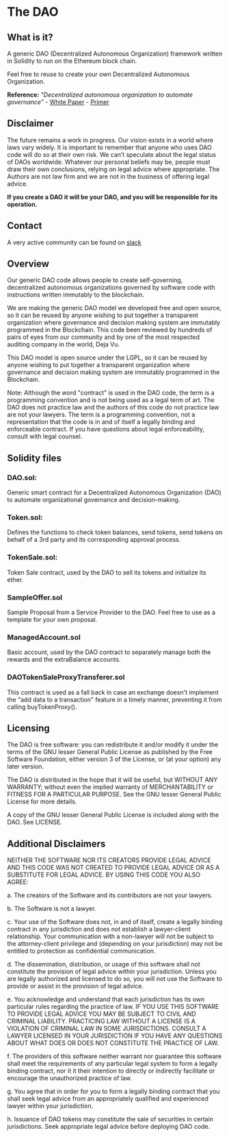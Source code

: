 # The DAO


## What is it?
A generic DAO (Decentralized Autonomous Organization) framework written in Solidity to run on the Ethereum block chain. 

Feel free to reuse to create your own Decentralized Autonomous Organization.

**Reference:** *"Decentralized autonomous organization to automate governance" -* [White Paper](https://download.slock.it/public/DAO/WhitePaper.pdf) - [Primer](https://blog.slock.it/a-primer-to-the-decentralized-autonomous-organization-dao-69fb125bd3cd)



## Disclaimer

The future remains a work in progress. Our vision exists in a world where laws vary widely. It is important to remember that anyone who uses DAO code will do so at their own risk. We can’t speculate about the legal status of DAOs worldwide. Whatever our personal beliefs may be, people must draw their own conclusions, relying on legal advice where appropriate. The Authors are not law firm and we are not in the business of offering legal advice. 

**If you create a DAO it will be your DAO, and you will be responsible for its operation.**



## Contact
A very active community can be found on  [slack](http://slack.slock.it:3000)






## Overview

Our generic DAO code allows people to create self-governing, decentralized autonomous organizations governed by software code with instructions written immutably to the blockchain.

We are making the generic DAO model we developed free and open source, so it can be reused by anyone wishing to put together a transparent organization where governance and decision making system are immutably programmed in the Blockchain. This code been reviewed by hundreds of pairs of eyes from our community and by one of the most respected auditing company in the world, Deja Vu.

This DAO model is open source under the LGPL, so it can be reused by anyone wishing to put together a transparent organization where governance and decision making system are immutably programmed in the Blockchain.

Note: Although the word "contract" is used in the DAO code, the term is a programming convention and is not being used as a legal term of art.  The DAO does not practice law and the authors of this code do not practice law are not your lawyers.  The term is a programming convention, not a representation that the code is in and of itself a legally binding and enforceable contract. If you have questions about legal enforceability, consult with legal counsel.






## Solidity files

### DAO.sol:
Generic smart contract for a Decentralized Autonomous Organization (DAO) to automate organizational governance and decision-making.

### Token.sol: 
Defines the functions to check token balances, send tokens, send tokens on behalf of a 3rd party and its corresponding approval process.

### TokenSale.sol: 
Token Sale contract, used by the DAO to sell its tokens and initialize its ether.

### SampleOffer.sol
Sample Proposal from a Service Provider to the DAO. Feel free to use as a template for your own proposal.

### ManagedAccount.sol
Basic account, used by the DAO contract to separately manage both the rewards and the extraBalance accounts. 

### DAOTokenSaleProxyTransferer.sol
This contract is used as a fall back in case an exchange doesn't implement the "add data to a transaction" feature in a timely manner, preventing it from calling buyTokenProxy().







## Licensing
The DAO is free software: you can redistribute it and/or modify it under the terms of the GNU lesser General Public License as published by the Free Software Foundation, either version 3 of the License, or (at your option) any later version.

The DAO is distributed in the hope that it will be useful,
but WITHOUT ANY WARRANTY; without even the implied warranty of MERCHANTABILITY or FITNESS FOR A PARTICULAR PURPOSE.  See the GNU lesser General Public License for more details.

A copy of the GNU lesser General Public License is included
along with the DAO. See LICENSE.






## Additional Disclaimers

NEITHER THE SOFTWARE NOR ITS CREATORS PROVIDE LEGAL ADVICE AND THIS CODE WAS NOT CREATED TO PROVIDE LEGAL ADVICE OR AS A SUBSTITUTE FOR LEGAL ADVICE. BY USING THIS CODE YOU ALSO AGREE:

a. The creators of the Software and its contributors are not your lawyers.

b. The Software is not a lawyer.

c. Your use of the Software does not, in and of itself, create a legally binding contract in any jurisdiction and does not establish a lawyer-client relationship. Your communication with a non-lawyer will not be subject to the attorney-client privilege and (depending on your jurisdiction) may not be entitled to protection as confidential communication.

d. The dissemination, distribution, or usage of this software shall not constitute the provision of legal advice within your jurisdiction. Unless you are legally authorized and licensed to do so, you will not use the Software to provide or assist in the provision of legal advice.

e. You acknowledge and understand that each jurisdiction has its own particular rules regarding the practice of law. IF YOU USE THIS SOFTWARE TO PROVIDE LEGAL ADVICE YOU MAY BE SUBJECT TO CIVIL AND CRIMINAL LIABILITY. PRACTICING LAW WITHOUT A LICENSE IS A VIOLATION OF CRIMINAL LAW IN SOME JURISDICTIONS. CONSULT A LAWYER LICENSED IN YOUR JURISDICTION IF YOU HAVE ANY QUESTIONS ABOUT WHAT DOES OR DOES NOT CONSTITUTE THE PRACTICE OF LAW.

f. The providers of this software neither warrant nor guarantee this software shall meet the requirements of any particular legal system to form a legally binding contract, nor it it their intention to directly or indirectly facilitate or encourage the unauthorized practice of law.

g. You agree that in order for you to form a legally binding contract that you shall seek legal advice from an appropriately qualified and experienced lawyer within your jurisdiction.

h.  Issuance of DAO tokens may constitute the sale of securities in certain jurisdictions. Seek appropriate legal advice before deploying DAO code.



